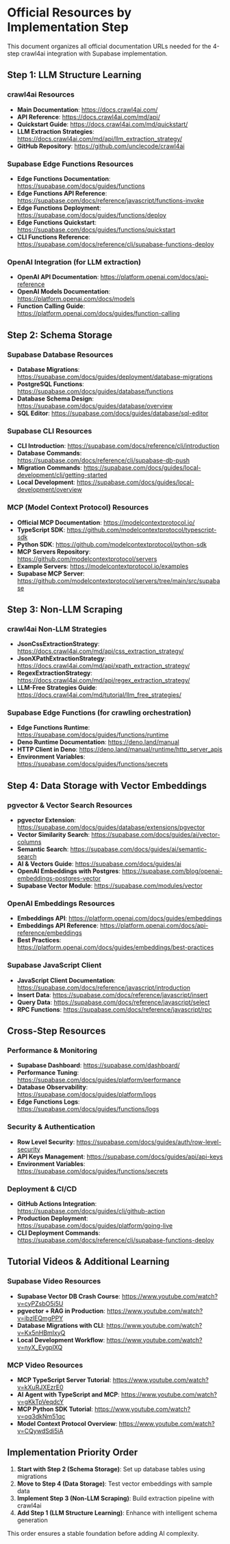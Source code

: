 # Official Resources by Implementation Step

This document organizes all official documentation URLs needed for the 4-step crawl4ai integration with Supabase implementation.

## Step 1: LLM Structure Learning

### crawl4ai Resources
- **Main Documentation**: https://docs.crawl4ai.com/
- **API Reference**: https://docs.crawl4ai.com/md/api/
- **Quickstart Guide**: https://docs.crawl4ai.com/md/quickstart/
- **LLM Extraction Strategies**: https://docs.crawl4ai.com/md/api/llm_extraction_strategy/
- **GitHub Repository**: https://github.com/unclecode/crawl4ai

### Supabase Edge Functions Resources
- **Edge Functions Documentation**: https://supabase.com/docs/guides/functions
- **Edge Functions API Reference**: https://supabase.com/docs/reference/javascript/functions-invoke
- **Edge Functions Deployment**: https://supabase.com/docs/guides/functions/deploy
- **Edge Functions Quickstart**: https://supabase.com/docs/guides/functions/quickstart
- **CLI Functions Reference**: https://supabase.com/docs/reference/cli/supabase-functions-deploy

### OpenAI Integration (for LLM extraction)
- **OpenAI API Documentation**: https://platform.openai.com/docs/api-reference
- **OpenAI Models Documentation**: https://platform.openai.com/docs/models
- **Function Calling Guide**: https://platform.openai.com/docs/guides/function-calling

## Step 2: Schema Storage

### Supabase Database Resources
- **Database Migrations**: https://supabase.com/docs/guides/deployment/database-migrations
- **PostgreSQL Functions**: https://supabase.com/docs/guides/database/functions
- **Database Schema Design**: https://supabase.com/docs/guides/database/overview
- **SQL Editor**: https://supabase.com/docs/guides/database/sql-editor

### Supabase CLI Resources
- **CLI Introduction**: https://supabase.com/docs/reference/cli/introduction
- **Database Commands**: https://supabase.com/docs/reference/cli/supabase-db-push
- **Migration Commands**: https://supabase.com/docs/guides/local-development/cli/getting-started
- **Local Development**: https://supabase.com/docs/guides/local-development/overview

### MCP (Model Context Protocol) Resources
- **Official MCP Documentation**: https://modelcontextprotocol.io/
- **TypeScript SDK**: https://github.com/modelcontextprotocol/typescript-sdk
- **Python SDK**: https://github.com/modelcontextprotocol/python-sdk
- **MCP Servers Repository**: https://github.com/modelcontextprotocol/servers
- **Example Servers**: https://modelcontextprotocol.io/examples
- **Supabase MCP Server**: https://github.com/modelcontextprotocol/servers/tree/main/src/supabase

## Step 3: Non-LLM Scraping

### crawl4ai Non-LLM Strategies
- **JsonCssExtractionStrategy**: https://docs.crawl4ai.com/md/api/css_extraction_strategy/
- **JsonXPathExtractionStrategy**: https://docs.crawl4ai.com/md/api/xpath_extraction_strategy/
- **RegexExtractionStrategy**: https://docs.crawl4ai.com/md/api/regex_extraction_strategy/
- **LLM-Free Strategies Guide**: https://docs.crawl4ai.com/md/tutorial/llm_free_strategies/

### Supabase Edge Functions (for crawling orchestration)
- **Edge Functions Runtime**: https://supabase.com/docs/guides/functions/runtime
- **Deno Runtime Documentation**: https://deno.land/manual
- **HTTP Client in Deno**: https://deno.land/manual/runtime/http_server_apis
- **Environment Variables**: https://supabase.com/docs/guides/functions/secrets

## Step 4: Data Storage with Vector Embeddings

### pgvector & Vector Search Resources
- **pgvector Extension**: https://supabase.com/docs/guides/database/extensions/pgvector
- **Vector Similarity Search**: https://supabase.com/docs/guides/ai/vector-columns
- **Semantic Search**: https://supabase.com/docs/guides/ai/semantic-search
- **AI & Vectors Guide**: https://supabase.com/docs/guides/ai
- **OpenAI Embeddings with Postgres**: https://supabase.com/blog/openai-embeddings-postgres-vector
- **Supabase Vector Module**: https://supabase.com/modules/vector

### OpenAI Embeddings Resources
- **Embeddings API**: https://platform.openai.com/docs/guides/embeddings
- **Embeddings API Reference**: https://platform.openai.com/docs/api-reference/embeddings
- **Best Practices**: https://platform.openai.com/docs/guides/embeddings/best-practices

### Supabase JavaScript Client
- **JavaScript Client Documentation**: https://supabase.com/docs/reference/javascript/introduction
- **Insert Data**: https://supabase.com/docs/reference/javascript/insert
- **Query Data**: https://supabase.com/docs/reference/javascript/select
- **RPC Functions**: https://supabase.com/docs/reference/javascript/rpc

## Cross-Step Resources

### Performance & Monitoring
- **Supabase Dashboard**: https://supabase.com/dashboard/
- **Performance Tuning**: https://supabase.com/docs/guides/platform/performance
- **Database Observability**: https://supabase.com/docs/guides/platform/logs
- **Edge Functions Logs**: https://supabase.com/docs/guides/functions/logs

### Security & Authentication
- **Row Level Security**: https://supabase.com/docs/guides/auth/row-level-security
- **API Keys Management**: https://supabase.com/docs/guides/api/api-keys
- **Environment Variables**: https://supabase.com/docs/guides/functions/secrets

### Deployment & CI/CD
- **GitHub Actions Integration**: https://supabase.com/docs/guides/cli/github-action
- **Production Deployment**: https://supabase.com/docs/guides/platform/going-live
- **CLI Deployment Commands**: https://supabase.com/docs/reference/cli/supabase-functions-deploy

## Tutorial Videos & Additional Learning

### Supabase Video Resources
- **Supabase Vector DB Crash Course**: https://www.youtube.com/watch?v=cyPZsbO5i5U
- **pgvector + RAG in Production**: https://www.youtube.com/watch?v=ibzlEQmgPPY
- **Database Migrations with CLI**: https://www.youtube.com/watch?v=Kx5nHBmIxyQ
- **Local Development Workflow**: https://www.youtube.com/watch?v=nyX_EygplXQ

### MCP Video Resources
- **MCP TypeScript Server Tutorial**: https://www.youtube.com/watch?v=kXuRJXEzrE0
- **AI Agent with TypeScript and MCP**: https://www.youtube.com/watch?v=gKkTpVeqdcY
- **MCP Python SDK Tutorial**: https://www.youtube.com/watch?v=oq3dkNm51qc
- **Model Context Protocol Overview**: https://www.youtube.com/watch?v=CQywdSdi5iA

## Implementation Priority Order

1. **Start with Step 2 (Schema Storage)**: Set up database tables using migrations
2. **Move to Step 4 (Data Storage)**: Test vector embeddings with sample data
3. **Implement Step 3 (Non-LLM Scraping)**: Build extraction pipeline with crawl4ai
4. **Add Step 1 (LLM Structure Learning)**: Enhance with intelligent schema generation

This order ensures a stable foundation before adding AI complexity.